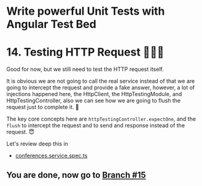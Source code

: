 # Write powerful Unit Tests with Angular Test Bed

# 14. Testing HTTP Request 🎸🎸🎸

Good for now, but we still need to test the HTTP request itself. 

It is obvious we are not going to call the real service instead of that we are going to intercept the request and provide a fake answer, however, a lot of injections happened here, the HttpClient, the HttpTestingModule, and HttpTestingController, also we can see how we are going to flush the request just to complete it.  🤔

The key core concepts here are `httpTestingController.expectOne`, and the `flush` to intercept the request and to send and response instead of the request. 😇 

Let's review deep this in

- [conferences.service.spec.ts](https://github.com/seagomezar/ng-col-angular-ut/blob/step13/src/app/conferences.service.spec.ts)

## You are done, now go to [Branch #15](https://github.com/seagomezar/ng-col-angular-ut/tree/step15)
